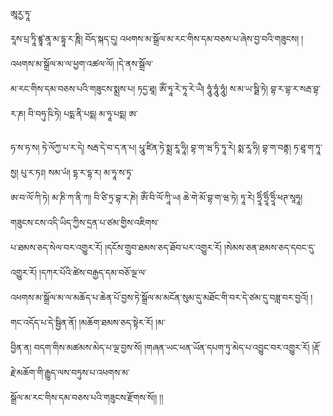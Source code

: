 ﻿  
ཨཱརྱ་ཏཱ་  
རཱས་པྲ་ཏཱི་ཛྙཱ་ནཱ་མ་དྷཱ་ར་ཎཱི། བོད་སྐད་དུ། འཕགས་མ་སྒྲོལ་མ་རང་གིས་དམ་བཅས་པ་ཞེས་བྱ་བའི་གཟུངས། །འཕགས་མ་སྒྲོལ་མ་ལ་ཕྱག་འཚལ་ལོ། །དེ་ནས་སྒྲོལ་  
མ་རང་གིས་དམ་བཅས་པའི་གཟུངས་སྨྲས་པ། ཏདྱ་ཐཱ། ཨོཾ་ཏཱ་རེ་ཏཱ་རེ་ཡཻ། ཧཱུཾ་ཧཱུཾ་ཧཱུཾ། ས་མ་ཡ་སྠི་ཏེ། བྷ་ར་བྷ་ར་སརྦ་བྷ་ར་ཎ། བི་བཧུ་ཥི་ཏེ། པདྨ་ནི་པདྨ། མ་ཧཱ་པདྨ། ཨ་  
  
ཧ་ས་ཧ་ས། ཏེ་ལོཀྱ་པ་ར་དེ། སརྦ་དེ་བ་ད་ན་པ། པཱུ་ཛིན་ཏེ་སྨྲ་རཱ་ཧཱི། བྷ་ག་ཝ་ཏི་ཏཱ་རེ། སྨ་རཱ་ཧི། བྷ་ག་བནྟ། ཏ་ཐཱ་ག་ཏཱ་སྱ། པུ་ར་ཏཿ། སམ་ཡཾ། དྷ་ར་དྷ་ར། མ་ཧཱ་ས་ཏྭ་  
ཨ་བ་ལོ་ཀི་ཏེ། མ་ཎི་ཀ་ནི་ཀ། བི་ཙི་ཏྲ་བྷ་ར་ཎེ། ཨོཾ་བི་ལོ་ཀཱི་ཡ། ཆེ་གེ་མོ་བྷ་ག་ཝ་ཏེ། ཏཱ་རེ། ཧྲཱིཾ་ཧྲཱིཾ་ཧྲཱིཾ་ཕཊ་སཱཧཱ། གཟུངས་ངས་འདི་ཡིད་ཀྱིས་དྲན་པ་ཙམ་གྱིས་འཇིགས་  
པ་ཐམས་ཅད་སེལ་བར་འགྱུར་རོ། །དངོས་གྲུབ་ཐམས་ཅད་ཐོབ་པར་འགྱུར་རོ། །སེམས་ཅན་ཐམས་ཅད་དབང་དུ་འགྱུར་རོ། །དཀར་པོའི་ཚེས་བརྒྱད་དམ་བཅོ་ལྔ་ལ་  
འཕགས་མ་སྒྲོལ་མ་ལ་མཆོད་པ་ཆེན་པོ་བྱས་ཏེ་སྒྲོལ་མ་མངོན་སུམ་དུ་མཐོང་གི་བར་དེ་ཙམ་དུ་བཟླ་བར་བྱའོ། །གང་འདོད་པ་དེ་སྦྱིན་ནོ། །མཆོག་ཐམས་ཅད་སྟེར་རོ། །མ་  
བྱིན་ན། བདག་གིས་མཚམས་མེད་པ་ལྔ་བྱས་སོ། །གཞན་ཡང་ཕན་ཡོན་དཔག་ཏུ་མེད་པ་འབྱུང་བར་འགྱུར་རོ། །རྡོ་རྗེ་མཆོག་གི་རྒྱུད་ལས་བཏུས་པ་འཕགས་མ་  
སྒྲོལ་མ་རང་གིས་དམ་བཅས་པའི་གཟུངས་རྫོགས་སོ།། །།  
